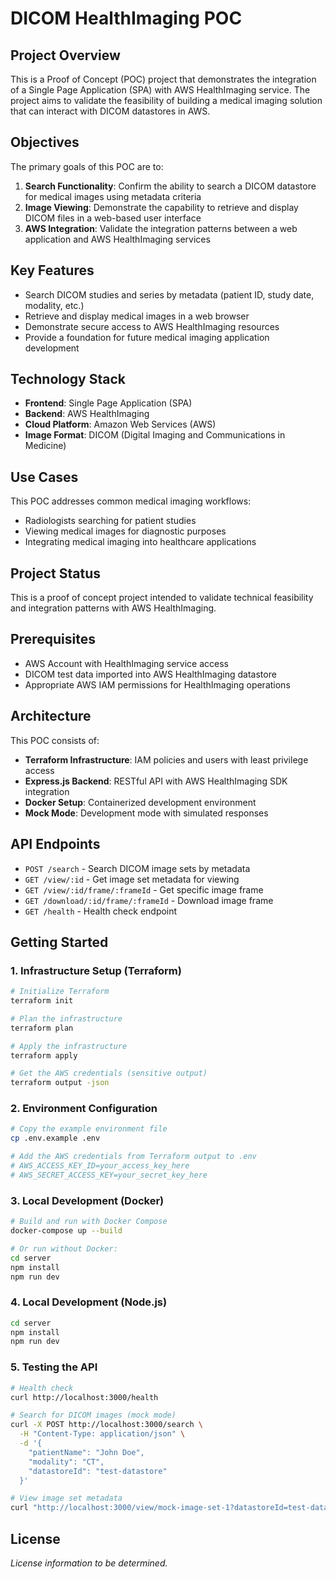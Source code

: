 # DICOM HealthImaging POC

## Project Overview

This is a Proof of Concept (POC) project that demonstrates the integration of a Single Page Application (SPA) with AWS HealthImaging service. The project aims to validate the feasibility of building a medical imaging solution that can interact with DICOM datastores in AWS.

## Objectives

The primary goals of this POC are to:

1. **Search Functionality**: Confirm the ability to search a DICOM datastore for medical images using metadata criteria
2. **Image Viewing**: Demonstrate the capability to retrieve and display DICOM files in a web-based user interface
3. **AWS Integration**: Validate the integration patterns between a web application and AWS HealthImaging services

## Key Features

- Search DICOM studies and series by metadata (patient ID, study date, modality, etc.)
- Retrieve and display medical images in a web browser
- Demonstrate secure access to AWS HealthImaging resources
- Provide a foundation for future medical imaging application development

## Technology Stack

- **Frontend**: Single Page Application (SPA)
- **Backend**: AWS HealthImaging
- **Cloud Platform**: Amazon Web Services (AWS)
- **Image Format**: DICOM (Digital Imaging and Communications in Medicine)

## Use Cases

This POC addresses common medical imaging workflows:
- Radiologists searching for patient studies
- Viewing medical images for diagnostic purposes
- Integrating medical imaging into healthcare applications

## Project Status

This is a proof of concept project intended to validate technical feasibility and integration patterns with AWS HealthImaging.

## Prerequisites

- AWS Account with HealthImaging service access
- DICOM test data imported into AWS HealthImaging datastore
- Appropriate AWS IAM permissions for HealthImaging operations

## Architecture

This POC consists of:

- **Terraform Infrastructure**: IAM policies and users with least privilege access
- **Express.js Backend**: RESTful API with AWS HealthImaging SDK integration
- **Docker Setup**: Containerized development environment
- **Mock Mode**: Development mode with simulated responses

## API Endpoints

- `POST /search` - Search DICOM image sets by metadata
- `GET /view/:id` - Get image set metadata for viewing
- `GET /view/:id/frame/:frameId` - Get specific image frame
- `GET /download/:id/frame/:frameId` - Download image frame
- `GET /health` - Health check endpoint

## Getting Started

### 1. Infrastructure Setup (Terraform)

```bash
# Initialize Terraform
terraform init

# Plan the infrastructure
terraform plan

# Apply the infrastructure
terraform apply

# Get the AWS credentials (sensitive output)
terraform output -json
```

### 2. Environment Configuration

```bash
# Copy the example environment file
cp .env.example .env

# Add the AWS credentials from Terraform output to .env
# AWS_ACCESS_KEY_ID=your_access_key_here
# AWS_SECRET_ACCESS_KEY=your_secret_key_here
```

### 3. Local Development (Docker)

```bash
# Build and run with Docker Compose
docker-compose up --build

# Or run without Docker:
cd server
npm install
npm run dev
```

### 4. Local Development (Node.js)

```bash
cd server
npm install
npm run dev
```

### 5. Testing the API

```bash
# Health check
curl http://localhost:3000/health

# Search for DICOM images (mock mode)
curl -X POST http://localhost:3000/search \
  -H "Content-Type: application/json" \
  -d '{
    "patientName": "John Doe",
    "modality": "CT",
    "datastoreId": "test-datastore"
  }'

# View image set metadata
curl "http://localhost:3000/view/mock-image-set-1?datastoreId=test-datastore"
```

## License

_License information to be determined._
